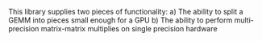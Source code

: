 This library supplies two pieces of functionality:
a) The ability to split a GEMM into pieces small enough for a GPU
b) The ability to perform multi-precision matrix-matrix multiplies on single precision hardware